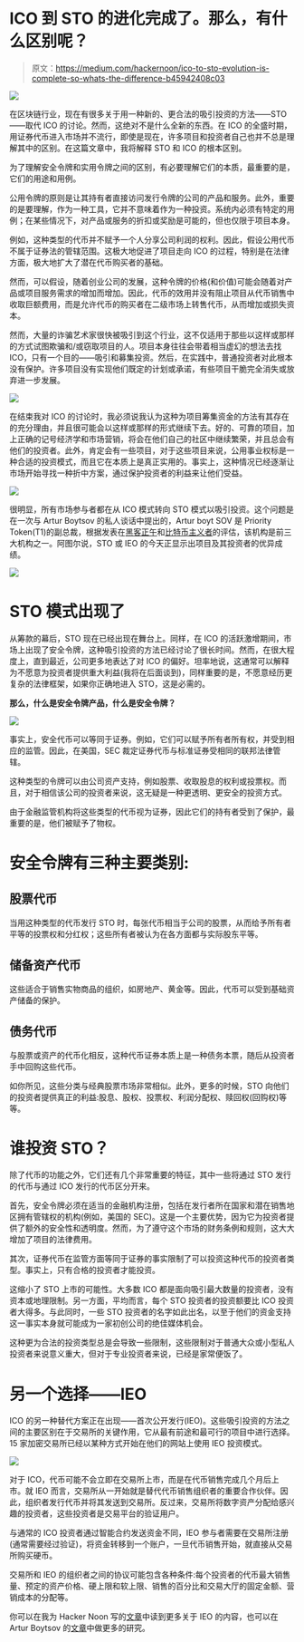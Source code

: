 # ICO 到 STO 的进化完成了。那么，有什么区别呢？

> 原文：<https://medium.com/hackernoon/ico-to-sto-evolution-is-complete-so-whats-the-difference-b45942408c03>

![](img/c0059c677e11b09a3f726312c7e6c0e3.png)

在区块链行业，现在有很多关于用一种新的、更合法的吸引投资的方法——STO——取代 ICO 的讨论。然而，这绝对不是什么全新的东西。在 ICO 的全盛时期，用证券代币进入市场并不流行，即使是现在，许多项目和投资者自己也并不总是理解其中的区别。在这篇文章中，我将解释 STO 和 ICO 的根本区别。

为了理解安全令牌和实用令牌之间的区别，有必要理解它们的本质，最重要的是，它们的用途和用例。

公用令牌的原则是让其持有者直接访问发行令牌的公司的产品和服务。此外，重要的是要理解，作为一种工具，它并不意味着作为一种投资。系统内必须有特定的用例；在某些情况下，对产品或服务的折扣或奖励是可能的，但也仅限于项目本身。

例如，这种类型的代币并不赋予一个人分享公司利润的权利。因此，假设公用代币不属于证券法的管辖范围。这极大地促进了项目走向 ICO 的过程，特别是在法律方面，极大地扩大了潜在代币购买者的基础。

然而，可以假设，随着创业公司的发展，这种令牌的价格(和价值)可能会随着对产品或项目服务需求的增加而增加。因此，代币的效用并没有阻止项目从代币销售中收取巨额费用，而是允许代币的购买者在二级市场上转售代币，从而增加或损失资本。

然而，大量的诈骗艺术家很快被吸引到这个行业，这不仅适用于那些以这样或那样的方式试图欺骗和/或窃取项目的人。项目本身往往会带着相当虚幻的想法去找 ICO，只有一个目的——吸引和募集投资。然后，在实践中，普通投资者对此根本没有保护。许多项目没有实现他们既定的计划或承诺，有些项目干脆完全消失或放弃进一步发展。

![](img/8935cc267a6cb83c1ec601c989b2c41e.png)

在结束我对 ICO 的讨论时，我必须说我认为这种为项目筹集资金的方法有其存在的充分理由，并且很可能会以这样或那样的形式继续下去。好的、可靠的项目，加上正确的记号经济学和市场营销，将会在他们自己的社区中继续繁荣，并且总会有他们的投资者。此外，肯定会有一些项目，对于这些项目来说，公用事业权标是一种合适的投资模式，而且它在本质上是真正实用的。事实上，这种情况已经逐渐让市场开始寻找一种折中方案，通过保护投资者的利益来让他们受益。

![](img/1e7816ead809c8410421dfa846b33788.png)

很明显，所有市场参与者都在从 ICO 模式转向 STO 模式以吸引投资。这个问题是在一次与 Artur Boytsov 的私人谈话中提出的，Artur boyt SOV 是 Priority Token(T1)的副总裁，根据发表在[黑客正午](https://hackernoon.com/top-ico-marketing-agencies-pr-firms-cb2b2deec52a)和[比特币主义者](https://bitcoinist.com/top-10-ico-marketing-agencies/)的评估，该机构是前三大机构之一。阿图尔说，STO 或 IEO 的今天正显示出项目及其投资者的优异成绩。

![](img/8658ac3b334ef1ba8d88779b713d36e9.png)

# STO 模式出现了

从筹款的幕后，STO 现在已经出现在舞台上。同样，在 ICO 的活跃激增期间，市场上出现了安全令牌，这种吸引投资的方法已经讨论了很长时间。然而，在很大程度上，直到最近，公司更多地表达了对 ICO 的偏好。坦率地说，这通常可以解释为不愿意为投资者提供重大利益(我将在后面谈到)，同样重要的是，不愿意经历更复杂的法律框架，如果你正确地进入 STO，这是必需的。

**那么，什么是安全令牌产品，什么是安全令牌？**

![](img/ddf888384683d858790357a624bed6ef.png)

事实上，安全代币可以等同于证券。例如，它们可以赋予所有者所有权，并受到相应的监管。因此，在美国，SEC 裁定证券代币与标准证券受相同的联邦法律管辖。

这种类型的令牌可以由公司资产支持，例如股票、收取股息的权利或投票权。而且，对于相信该公司的投资者来说，这无疑是一种更透明、更安全的投资方式。

由于金融监管机构将这些类型的代币视为证券，因此它们的持有者受到了保护，最重要的是，他们被赋予了物权。

# 安全令牌有三种主要类别:

## 股票代币

当用这种类型的代币发行 STO 时，每张代币相当于公司的股票，从而给予所有者平等的投票权和分红权；这些所有者被认为在各方面都与实际股东平等。

## 储备资产代币

这些适合于销售实物商品的组织，如房地产、黄金等。因此，代币可以受到基础资产储备的保护。

## 债务代币

与股票或资产的代币化相反，这种代币证券本质上是一种债务本票，随后从投资者手中回购这些代币。

如你所见，这些分类与经典股票市场非常相似。此外，更多的时候，STO 向他们的投资者提供真正的利益:股息、股权、投票权、利润分配权、赎回权(回购权)等等。

# 谁投资 STO？

除了代币的功能之外，它们还有几个非常重要的特征，其中一些将通过 STO 发行的代币与通过 ICO 发行的代币区分开来。

首先，安全令牌必须在适当的金融机构注册，包括在发行者所在国家和潜在销售地区拥有管辖权的机构(例如，美国的 SEC)。这是一个主要优势，因为它为投资者提供了额外的安全性和透明度。然而，为了遵守这个市场的财务条例和规则，这大大增加了项目的法律费用。

其次，证券代币在监管方面等同于证券的事实限制了可以投资这种代币的投资者类型。事实上，只有合格的投资者才能投资。

这缩小了 STO 上市的可能性。大多数 ICO 都是面向吸引最大数量的投资者，没有资本或地理限制。另一方面，平均而言，每个 STO 投资者的投资额要比 ICO 投资者大得多。与此同时，一些 STO 投资者的名字如此出名，以至于他们的资金支持这一事实本身就可能成为一家初创公司的绝佳媒体机会。

这种更为合法的投资类型总是会导致一些限制，这些限制对于普通大众或小型私人投资者来说意义重大，但对于专业投资者来说，已经是家常便饭了。

# 另一个选择——IEO

ICO 的另一种替代方案正在出现——首次公开发行(IEO)。这些吸引投资的方法之间的主要区别在于交易所的关键作用，它从最有前途和最可行的项目中进行选择。15 家加密交易所已经以某种方式开始在他们的网站上使用 IEO 投资模式。

![](img/e6c1a9c880e967bc4b78eb4a72eaf819.png)

对于 ICO，代币可能不会立即在交易所上市，而是在代币销售完成几个月后上市。就 IEO 而言，交易所从一开始就是替代代币销售组织者的重要合作伙伴。因此，组织者发行代币并将其发送到交易所。反过来，交易所将数字资产分配给感兴趣的投资者，这些投资者是交易平台的验证用户。

与通常的 ICO 投资者通过智能合约发送资金不同，IEO 参与者需要在交易所注册(通常需要经过验证)，将资金转移到一个账户，一旦代币销售开始，就直接从交易所购买硬币。

交易所和 IEO 的组织者之间的协议可能包含各种条件:每个投资者的代币最大销售量、预定的资产价格、硬上限和软上限、销售的百分比和交易大厅的固定金额、营销成本的分配等。

你可以在我为 Hacker Noon 写的[文章](https://hackernoon.com/initial-exchange-offering-the-next-popular-fundraising-scheme-in-crypto-aa1c58679b98)中读到更多关于 IEO 的内容，也可以在 Artur Boytsov 的[文章](https://cryptopotato.com/7-must-have-keys-for-a-project-looking-to-conduct-an-ieo/)中做更多的研究。